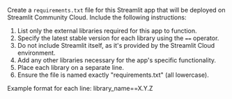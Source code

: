 Create a `requirements.txt` file for this Streamlit app that will be deployed on Streamlit Community Cloud. Include the following instructions:

1. List only the external libraries required for this app to function.
2. Specify the latest stable version for each library using the `==` operator.
3. Do not include Streamlit itself, as it's provided by the Streamlit Cloud environment.
5. Add any other libraries necessary for the app's specific functionality.
6. Place each library on a separate line.
7. Ensure the file is named exactly "requirements.txt" (all lowercase).

Example format for each line:
library_name==X.Y.Z